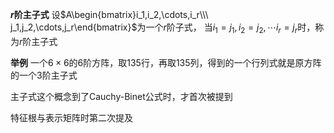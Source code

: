 **$r$阶主子式**
设$A\begin{bmatrix}i_1,i_2,\cdots,i_r\\\ j_1,j_2,\cdots,j_r\end{bmatrix}$为一个$r$阶子式，
当$i_1=j_1,i_2=j_2,\cdots i_r=j_r$时，称为$r$阶主子式

**举例**
一个$6\times 6$的$6$阶方阵，取135行，再取135列，得到的一个行列式就是原方阵的一个3阶主子式

主子式这个概念到了Cauchy-Binet公式时，才首次被提到

特征根与表示矩阵时第二次提及